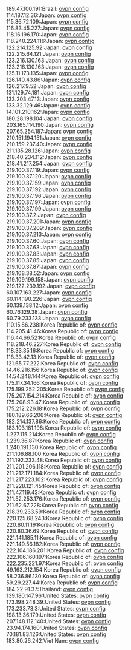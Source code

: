189.47.100.191:Brazil: [ovpn config](vpn/189_47_100_191.ovpn)  
114.187.12.36:Japan: [ovpn config](vpn/114_187_12_36.ovpn)  
115.36.72.109:Japan: [ovpn config](vpn/115_36_72_109.ovpn)  
116.83.45.227:Japan: [ovpn config](vpn/116_83_45_227.ovpn)  
118.16.196.170:Japan: [ovpn config](vpn/118_16_196_170.ovpn)  
118.240.224.116:Japan: [ovpn config](vpn/118_240_224_116.ovpn)  
122.214.125.92:Japan: [ovpn config](vpn/122_214_125_92.ovpn)  
122.215.64.121:Japan: [ovpn config](vpn/122_215_64_121.ovpn)  
123.216.130.163:Japan: [ovpn config](vpn/123_216_130_163.ovpn)  
123.216.130.163:Japan: [ovpn config](vpn/123_216_130_163.ovpn)  
125.11.173.135:Japan: [ovpn config](vpn/125_11_173_135.ovpn)  
126.140.43.86:Japan: [ovpn config](vpn/126_140_43_86.ovpn)  
126.217.9.52:Japan: [ovpn config](vpn/126_217_9_52.ovpn)  
131.129.74.181:Japan: [ovpn config](vpn/131_129_74_181.ovpn)  
133.203.47.13:Japan: [ovpn config](vpn/133_203_47_13.ovpn)  
133.32.129.46:Japan: [ovpn config](vpn/133_32_129_46.ovpn)  
14.101.210.162:Japan: [ovpn config](vpn/14_101_210_162.ovpn)  
180.28.198.104:Japan: [ovpn config](vpn/180_28_198_104.ovpn)  
203.165.114.190:Japan: [ovpn config](vpn/203_165_114_190.ovpn)  
207.65.254.187:Japan: [ovpn config](vpn/207_65_254_187.ovpn)  
210.151.194.151:Japan: [ovpn config](vpn/210_151_194_151.ovpn)  
210.159.237.40:Japan: [ovpn config](vpn/210_159_237_40.ovpn)  
211.135.28.126:Japan: [ovpn config](vpn/211_135_28_126.ovpn)  
218.40.234.112:Japan: [ovpn config](vpn/218_40_234_112.ovpn)  
218.41.217.254:Japan: [ovpn config](vpn/218_41_217_254.ovpn)  
219.100.37.119:Japan: [ovpn config](vpn/219_100_37_119.ovpn)  
219.100.37.120:Japan: [ovpn config](vpn/219_100_37_120.ovpn)  
219.100.37.159:Japan: [ovpn config](vpn/219_100_37_159.ovpn)  
219.100.37.192:Japan: [ovpn config](vpn/219_100_37_192.ovpn)  
219.100.37.196:Japan: [ovpn config](vpn/219_100_37_196.ovpn)  
219.100.37.197:Japan: [ovpn config](vpn/219_100_37_197.ovpn)  
219.100.37.199:Japan: [ovpn config](vpn/219_100_37_199.ovpn)  
219.100.37.2:Japan: [ovpn config](vpn/219_100_37_2.ovpn)  
219.100.37.201:Japan: [ovpn config](vpn/219_100_37_201.ovpn)  
219.100.37.209:Japan: [ovpn config](vpn/219_100_37_209.ovpn)  
219.100.37.213:Japan: [ovpn config](vpn/219_100_37_213.ovpn)  
219.100.37.60:Japan: [ovpn config](vpn/219_100_37_60.ovpn)  
219.100.37.63:Japan: [ovpn config](vpn/219_100_37_63.ovpn)  
219.100.37.83:Japan: [ovpn config](vpn/219_100_37_83.ovpn)  
219.100.37.85:Japan: [ovpn config](vpn/219_100_37_85.ovpn)  
219.100.37.87:Japan: [ovpn config](vpn/219_100_37_87.ovpn)  
219.108.38.52:Japan: [ovpn config](vpn/219_108_38_52.ovpn)  
219.109.199.158:Japan: [ovpn config](vpn/219_109_199_158.ovpn)  
219.122.239.192:Japan: [ovpn config](vpn/219_122_239_192.ovpn)  
60.107.163.227:Japan: [ovpn config](vpn/60_107_163_227.ovpn)  
60.114.190.226:Japan: [ovpn config](vpn/60_114_190_226.ovpn)  
60.139.138.12:Japan: [ovpn config](vpn/60_139_138_12.ovpn)  
60.76.129.38:Japan: [ovpn config](vpn/60_76_129_38.ovpn)  
60.79.233.133:Japan: [ovpn config](vpn/60_79_233_133.ovpn)  
110.15.86.238:Korea Republic of: [ovpn config](vpn/110_15_86_238.ovpn)  
114.205.41.46:Korea Republic of: [ovpn config](vpn/114_205_41_46.ovpn)  
116.44.66.52:Korea Republic of: [ovpn config](vpn/116_44_66_52.ovpn)  
118.218.46.227:Korea Republic of: [ovpn config](vpn/118_218_46_227.ovpn)  
118.33.35.16:Korea Republic of: [ovpn config](vpn/118_33_35_16.ovpn)  
118.33.42.13:Korea Republic of: [ovpn config](vpn/118_33_42_13.ovpn)  
121.65.77.222:Korea Republic of: [ovpn config](vpn/121_65_77_222.ovpn)  
14.46.216.156:Korea Republic of: [ovpn config](vpn/14_46_216_156.ovpn)  
14.54.248.144:Korea Republic of: [ovpn config](vpn/14_54_248_144.ovpn)  
175.117.34.166:Korea Republic of: [ovpn config](vpn/175_117_34_166.ovpn)  
175.199.252.205:Korea Republic of: [ovpn config](vpn/175_199_252_205.ovpn)  
175.207.154.214:Korea Republic of: [ovpn config](vpn/175_207_154_214.ovpn)  
175.208.93.47:Korea Republic of: [ovpn config](vpn/175_208_93_47.ovpn)  
175.212.226.18:Korea Republic of: [ovpn config](vpn/175_212_226_18.ovpn)  
180.189.66.206:Korea Republic of: [ovpn config](vpn/180_189_66_206.ovpn)  
182.214.137.86:Korea Republic of: [ovpn config](vpn/182_214_137_86.ovpn)  
183.103.181.198:Korea Republic of: [ovpn config](vpn/183_103_181_198.ovpn)  
1.227.115.214:Korea Republic of: [ovpn config](vpn/1_227_115_214.ovpn)  
1.239.36.87:Korea Republic of: [ovpn config](vpn/1_239_36_87.ovpn)  
1.240.191.130:Korea Republic of: [ovpn config](vpn/1_240_191_130.ovpn)  
211.106.88.100:Korea Republic of: [ovpn config](vpn/211_106_88_100.ovpn)  
211.192.233.48:Korea Republic of: [ovpn config](vpn/211_192_233_48.ovpn)  
211.201.206.118:Korea Republic of: [ovpn config](vpn/211_201_206_118.ovpn)  
211.212.171.184:Korea Republic of: [ovpn config](vpn/211_212_171_184.ovpn)  
211.217.223.102:Korea Republic of: [ovpn config](vpn/211_217_223_102.ovpn)  
211.228.121.45:Korea Republic of: [ovpn config](vpn/211_228_121_45.ovpn)  
211.47.119.43:Korea Republic of: [ovpn config](vpn/211_47_119_43.ovpn)  
211.52.253.176:Korea Republic of: [ovpn config](vpn/211_52_253_176.ovpn)  
211.62.67.228:Korea Republic of: [ovpn config](vpn/211_62_67_228.ovpn)  
218.39.233.59:Korea Republic of: [ovpn config](vpn/218_39_233_59.ovpn)  
220.125.68.243:Korea Republic of: [ovpn config](vpn/220_125_68_243.ovpn)  
220.80.11.19:Korea Republic of: [ovpn config](vpn/220_80_11_19.ovpn)  
220.80.36.69:Korea Republic of: [ovpn config](vpn/220_80_36_69.ovpn)  
221.141.185.11:Korea Republic of: [ovpn config](vpn/221_141_185_11.ovpn)  
221.149.56.182:Korea Republic of: [ovpn config](vpn/221_149_56_182.ovpn)  
222.104.186.201:Korea Republic of: [ovpn config](vpn/222_104_186_201.ovpn)  
222.106.160.197:Korea Republic of: [ovpn config](vpn/222_106_160_197.ovpn)  
222.235.221.97:Korea Republic of: [ovpn config](vpn/222_235_221_97.ovpn)  
49.163.212.154:Korea Republic of: [ovpn config](vpn/49_163_212_154.ovpn)  
58.236.86.130:Korea Republic of: [ovpn config](vpn/58_236_86_130.ovpn)  
59.29.227.44:Korea Republic of: [ovpn config](vpn/59_29_227_44.ovpn)  
184.22.91.37:Thailand: [ovpn config](vpn/184_22_91_37.ovpn)  
139.180.147.96:United States: [ovpn config](vpn/139_180_147_96.ovpn)  
173.198.248.39:United States: [ovpn config](vpn/173_198_248_39.ovpn)  
173.233.73.3:United States: [ovpn config](vpn/173_233_73_3.ovpn)  
198.13.36.179:United States: [ovpn config](vpn/198_13_36_179.ovpn)  
207.148.112.140:United States: [ovpn config](vpn/207_148_112_140.ovpn)  
23.94.174.160:United States: [ovpn config](vpn/23_94_174_160.ovpn)  
70.181.83.126:United States: [ovpn config](vpn/70_181_83_126.ovpn)  
183.80.26.242:Viet Nam: [ovpn config](vpn/183_80_26_242.ovpn)  
